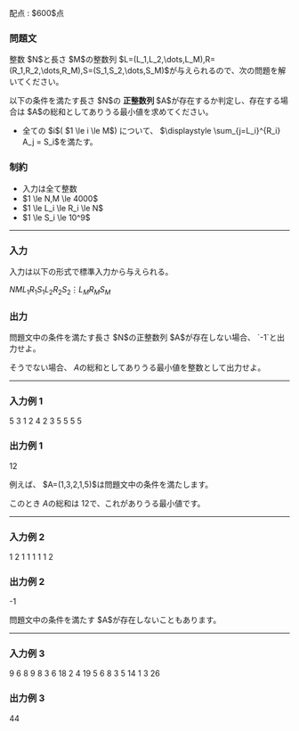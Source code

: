 
<div>

<span>

<span>

<p>
配点 : $600$点
</p>

<div>

<section>

### **問題文**

<p>
整数 $N$と長さ $M$の整数列 $L=(L_1,L_2,\dots,L_M),R=(R_1,R_2,\dots,R_M),S=(S_1,S_2,\dots,S_M)$が与えられるので、次の問題を解いてください。  
</p>

<p>
以下の条件を満たす長さ $N$の 
<strong>
正整数列
</strong>
$A$が存在するか判定し、存在する場合は $A$の総和としてありうる最小値を求めてください。
</p>

<ul>

<li>
全ての $i$( $1 \le i \le M$) について、 $\displaystyle \sum_{j=L_i}^{R_i} A_j = S_i$を満たす。
</li>

</ul>

</section>

</div>

<div>

<section>

### **制約**

<ul>

<li>
入力は全て整数
</li>

<li>
$1 \le N,M \le 4000$
</li>

<li>
$1 \le L_i \le R_i \le N$
</li>

<li>
$1 \le S_i \le 10^9$
</li>

</ul>

</section>

</div>

---

<div>

<div>

<section>

### **入力**

<p>
入力は以下の形式で標準入力から与えられる。
</p>

<div>

$N$$M$$L_1$$R_1$$S_1$$L_2$$R_2$$S_2$$\vdots$$L_M$$R_M$$S_M$
</div>

</section>

</div>

<div>

<section>

### **出力**

<p>
問題文中の条件を満たす長さ $N$の正整数列 $A$が存在しない場合、 `-1`と出力せよ。

そうでない場合、 $A$の総和としてありうる最小値を整数として出力せよ。
</p>

</section>

</div>

</div>

---

<div>

<section>

### **入力例 1**

<div>

5 3
1 2 4
2 3 5
5 5 5

</div>

</section>

</div>

<div>

<section>

### **出力例 1**

<div>

12

</div>

<p>
例えば、 $A=(1,3,2,1,5)$は問題文中の条件を満たします。

このとき $A$の総和は $12$で、これがありうる最小値です。
</p>

</section>

</div>

---

<div>

<section>

### **入力例 2**

<div>

1 2
1 1 1
1 1 2

</div>

</section>

</div>

<div>

<section>

### **出力例 2**

<div>

-1

</div>

<p>
問題文中の条件を満たす $A$が存在しないこともあります。
</p>

</section>

</div>

---

<div>

<section>

### **入力例 3**

<div>

9 6
8 9 8
3 6 18
2 4 19
5 6 8
3 5 14
1 3 26

</div>

</section>

</div>

<div>

<section>

### **出力例 3**

<div>

44

</div>

</section>

</div>

</span>

</span>

</div>
